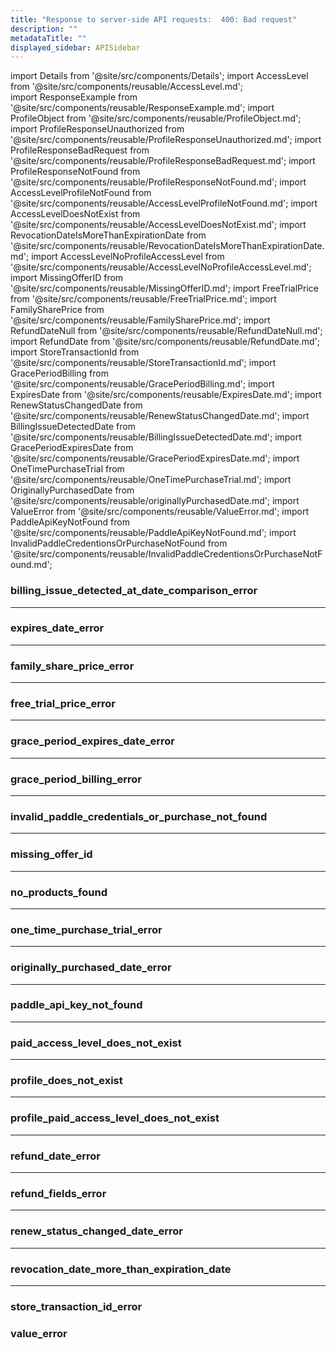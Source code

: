 ```yaml
---
title: "Response to server-side API requests:  400: Bad request"
description: ""
metadataTitle: ""
displayed_sidebar: APISidebar
---
```


<!--- api-responses.md --->

import Details from '@site/src/components/Details'; 
import AccessLevel from '@site/src/components/reusable/AccessLevel.md';  
import ResponseExample from '@site/src/components/reusable/ResponseExample.md';
import ProfileObject from '@site/src/components/reusable/ProfileObject.md';  
import ProfileResponseUnauthorized from '@site/src/components/reusable/ProfileResponseUnauthorized.md';
import ProfileResponseBadRequest from '@site/src/components/reusable/ProfileResponseBadRequest.md';
import ProfileResponseNotFound from '@site/src/components/reusable/ProfileResponseNotFound.md';
import AccessLevelProfileNotFound from '@site/src/components/reusable/AccessLevelProfileNotFound.md';
import AccessLevelDoesNotExist from '@site/src/components/reusable/AccessLevelDoesNotExist.md';
import RevocationDateIsMoreThanExpirationDate from '@site/src/components/reusable/RevocationDateIsMoreThanExpirationDate.md';
import AccessLevelNoProfileAccessLevel from '@site/src/components/reusable/AccessLevelNoProfileAccessLevel.md';
import MissingOfferID from '@site/src/components/reusable/MissingOfferID.md';
import FreeTrialPrice from '@site/src/components/reusable/FreeTrialPrice.md'; 
import FamilySharePrice from '@site/src/components/reusable/FamilySharePrice.md'; 
import RefundDateNull from '@site/src/components/reusable/RefundDateNull.md'; 
import RefundDate from '@site/src/components/reusable/RefundDate.md';
import StoreTransactionId from '@site/src/components/reusable/StoreTransactionId.md';
import GracePeriodBilling from '@site/src/components/reusable/GracePeriodBilling.md';
import ExpiresDate from '@site/src/components/reusable/ExpiresDate.md';
import RenewStatusChangedDate from '@site/src/components/reusable/RenewStatusChangedDate.md';
import BillingIssueDetectedDate from '@site/src/components/reusable/BillingIssueDetectedDate.md';
import GracePeriodExpiresDate from '@site/src/components/reusable/GracePeriodExpiresDate.md';
import OneTimePurchaseTrial from '@site/src/components/reusable/OneTimePurchaseTrial.md';
import OriginallyPurchasedDate from '@site/src/components/reusable/originallyPurchasedDate.md';
import ValueError from '@site/src/components/reusable/ValueError.md';
import PaddleApiKeyNotFound  from '@site/src/components/reusable/PaddleApiKeyNotFound.md';
import InvalidPaddleCredentionsOrPurchaseNotFound from '@site/src/components/reusable/InvalidPaddleCredentionsOrPurchaseNotFound.md';



### billing_issue_detected_at_date_comparison_error

<BillingIssueDetectedDate />

---

### expires_date_error

<ExpiresDate />

---

### family_share_price_error

<FamilySharePrice />

---

### free_trial_price_error

<FreeTrialPrice />

---

### grace_period_expires_date_error

<GracePeriodExpiresDate />

---

### grace_period_billing_error

<GracePeriodBilling />

---

### invalid_paddle_credentials_or_purchase_not_found

<InvalidPaddleCredentionsOrPurchaseNotFound />

---

### missing_offer_id

<MissingOfferID />

---

### no_products_found

<NoProductsFound />

---

### one_time_purchase_trial_error

<OneTimePurchaseTrial />

---

### originally_purchased_date_error

<OriginallyPurchasedDate />

---

### paddle_api_key_not_found

<PaddleApiKeyNotFound />

---

### paid_access_level_does_not_exist

<AccessLevelDoesNotExist />

---

### profile_does_not_exist

<AccessLevelProfileNotFound /> 

---

### profile_paid_access_level_does_not_exist

<AccessLevelNoProfileAccessLevel />

---

### refund_date_error

<RefundDate />

---

### refund_fields_error

<RefundDateNull />

---

### renew_status_changed_date_error

<RenewStatusChangedDate />

---

### revocation_date_more_than_expiration_date

<RevocationDateIsMoreThanExpirationDate />

---

### store_transaction_id_error

<StoreTransactionId />

### value_error

<ValueError />
